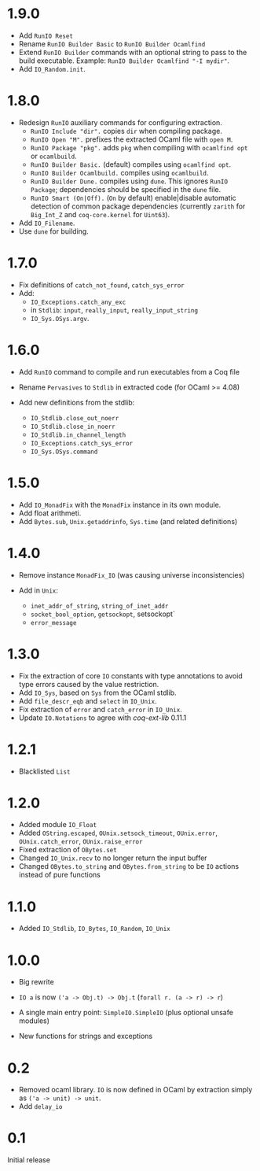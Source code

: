 # 1.9.0

- Add `RunIO Reset`
- Rename `RunIO Builder Basic` to `RunIO Builder Ocamlfind`
- Extend `RunIO Builder` commands with an optional string to pass to the build executable.
  Example: `RunIO Builder Ocamlfind "-I mydir"`.
- Add `IO_Random.init`.

# 1.8.0

- Redesign `RunIO` auxiliary commands for configuring extraction.
    + `RunIO Include "dir".` copies `dir` when compiling package.
    + `RunIO Open "M".` prefixes the extracted OCaml file with `open M`.
    + `RunIO Package "pkg".` adds `pkg` when compiling with `ocamlfind opt` or `ocamlbuild`.
    + `RunIO Builder Basic.` (default) compiles using `ocamlfind opt`.
    + `RunIO Builder Ocamlbuild.` compiles using `ocamlbuild`.
    + `RunIO Builder Dune.` compiles using `dune`. This ignores `RunIO Package`;
      dependencies should be specified in the `dune` file.
    + `RunIO Smart (On|Off).` (`On` by default) enable|disable automatic
      detection of common package dependencies (currently `zarith` for `Big_Int_Z`
      and `coq-core.kernel` for `Uint63`).
- Add `IO_Filename`.
- Use `dune` for building.

# 1.7.0

- Fix definitions of `catch_not_found`, `catch_sys_error`
- Add:
    + `IO_Exceptions.catch_any_exc`
    + in `Stdlib`: `input`, `really_input`, `really_input_string`
    + `IO_Sys.OSys.argv`.

# 1.6.0

- Add `RunIO` command to compile and run executables from a Coq file
- Rename `Pervasives` to `Stdlib` in extracted code (for OCaml >= 4.08)
- Add new definitions from the stdlib:

    + `IO_Stdlib.close_out_noerr`
    + `IO_Stdlib.close_in_noerr`
    + `IO_Stdlib.in_channel_length`
    + `IO_Exceptions.catch_sys_error`
    + `IO_Sys.OSys.command`

# 1.5.0

- Add `IO_MonadFix` with the `MonadFix` instance in its own module.
- Add float arithmeti.
- Add `Bytes.sub`, `Unix.getaddrinfo`, `Sys.time` (and related definitions)

# 1.4.0

- Remove instance `MonadFix_IO` (was causing universe inconsistencies)
- Add in `Unix`:

    + `inet_addr_of_string`, `string_of_inet_addr`
    + `socket_bool_option`, `getsockopt`, setsockopt`
    + `error_message`

# 1.3.0

- Fix the extraction of core `IO` constants with type annotations to avoid
  type errors caused by the value restriction.
- Add `IO_Sys`, based on `Sys` from the OCaml stdlib.
- Add `file_descr_eqb` and `select` in `IO_Unix`.
- Fix extraction of `error` and `catch_error` in `IO_Unix`.
- Update `IO.Notations` to agree with *coq-ext-lib* 0.11.1

# 1.2.1

- Blacklisted `List`

# 1.2.0

- Added module `IO_Float`
- Added `OString.escaped`, `OUnix.setsock_timeout`, `OUnix.error`,
  `OUnix.catch_error`, `OUnix.raise_error`
- Fixed extraction of `OBytes.set`
- Changed `IO_Unix.recv` to no longer return the input buffer
- Changed `OBytes.to_string` and `OBytes.from_string` to be `IO` actions
  instead of pure functions

# 1.1.0

- Added `IO_Stdlib`, `IO_Bytes`, `IO_Random`, `IO_Unix`

# 1.0.0

- Big rewrite

- `IO a` is now `('a -> Obj.t) -> Obj.t` (`forall r. (a -> r) -> r`)
- A single main entry point: `SimpleIO.SimpleIO` (plus optional unsafe modules)
- New functions for strings and exceptions

# 0.2

- Removed ocaml library. `IO` is now defined in OCaml by extraction simply as
  `('a -> unit) -> unit`.
- Add `delay_io`

# 0.1

Initial release
